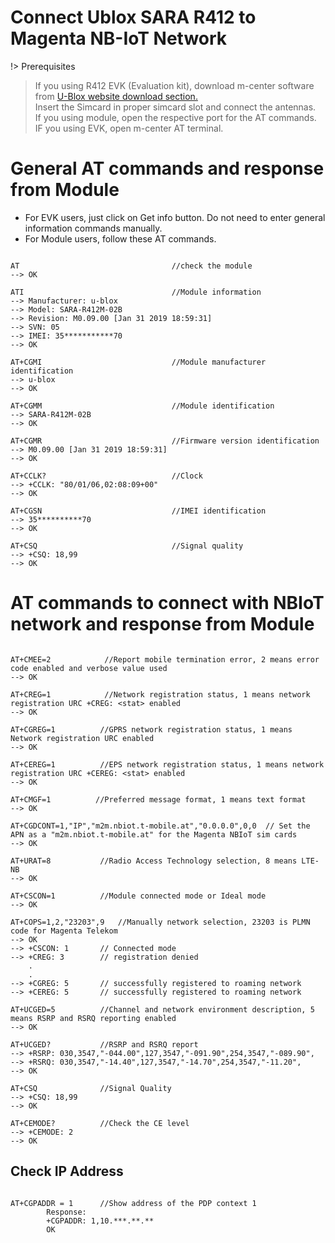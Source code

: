 # Connect Ublox SARA R412 to Magenta NB-IoT Network

!> Prerequisites
 > If you using R412 EVK (Evaluation kit), download m-center software from [U-Blox website download section.](https://www.u-blox.com/en/evk-downloads)  
 >Insert the Simcard in proper simcard slot and connect the antennas.  
 >If you using module, open the respective port for the AT commands.  
 >IF you using EVK, open m-center AT terminal.

# General AT commands and response from Module
* For EVK users, just click on Get info button. Do not need to enter general information commands manually.
* For Module users, follow these AT commands.

```

AT                                  //check the module 
--> OK

ATI                                 //Module information
--> Manufacturer: u-blox
--> Model: SARA-R412M-02B
--> Revision: M0.09.00 [Jan 31 2019 18:59:31]
--> SVN: 05
--> IMEI: 35***********70
--> OK

AT+CGMI                             //Module manufacturer identification
--> u-blox
--> OK

AT+CGMM                             //Module identification
--> SARA-R412M-02B
--> OK

AT+CGMR                             //Firmware version identification
--> M0.09.00 [Jan 31 2019 18:59:31]
--> OK

AT+CCLK?                            //Clock
--> +CCLK: "80/01/06,02:08:09+00"
--> OK

AT+CGSN                             //IMEI identification
--> 35**********70
--> OK

AT+CSQ                              //Signal quality
--> +CSQ: 18,99
--> OK
```

# AT commands to connect with NBIoT network and response from Module

```

AT+CMEE=2            //Report mobile termination error, 2 means error code enabled and verbose value used 
--> OK

AT+CREG=1            //Network registration status, 1 means network registration URC +CREG: <stat> enabled
--> OK

AT+CGREG=1          //GPRS network registration status, 1 means Network registration URC enabled
--> OK

AT+CEREG=1          //EPS network registration status, 1 means network registration URC +CEREG: <stat> enabled
--> OK

AT+CMGF=1          //Preferred message format, 1 means text format
--> OK

AT+CGDCONT=1,"IP","m2m.nbiot.t-mobile.at","0.0.0.0",0,0  // Set the APN as a "m2m.nbiot.t-mobile.at" for the Magenta NBIoT sim cards
--> OK

AT+URAT=8           //Radio Access Technology selection, 8 means LTE-NB
--> OK

AT+CSCON=1          //Module connected mode or Ideal mode
--> OK

AT+COPS=1,2,"23203",9   //Manually network selection, 23203 is PLMN code for Magenta Telekom
--> OK
--> +CSCON: 1       // Connected mode
--> +CREG: 3        // registration denied 
    .
    .
--> +CGREG: 5       // successfully registered to roaming network
--> +CEREG: 5       // successfully registered to roaming network

AT+UCGED=5          //Channel and network environment description, 5 means RSRP and RSRQ reporting enabled
--> OK

AT+UCGED?           //RSRP and RSRQ report
--> +RSRP: 030,3547,"-044.00",127,3547,"-091.90",254,3547,"-089.90",
--> +RSRQ: 030,3547,"-14.40",127,3547,"-14.70",254,3547,"-11.20",
--> OK

AT+CSQ              //Signal Quality
--> +CSQ: 18,99
--> OK

AT+CEMODE?          //Check the CE level
--> +CEMODE: 2
--> OK
```

## Check IP Address

``` 

AT+CGPADDR = 1      //Show address of the PDP context 1
        Response:
        +CGPADDR: 1,10.***.**.**
        OK
```



